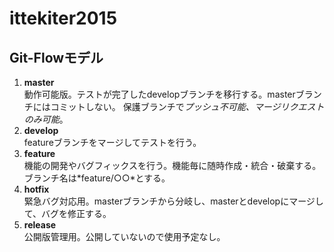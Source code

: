 # ittekiter2015
## Git-Flowモデル
1. **master** 	
 動作可能版。テストが完了したdevelopブランチを移行する。masterブランチにはコミットしない。
 保護ブランチで*プッシュ不可能、マージリクエストのみ可能*。
2. **develop**	
 featureブランチをマージしてテストを行う。
3. **feature**	
 機能の開発やバグフィックスを行う。機能毎に随時作成・統合・破棄する。ブランチ名は*feature/○○*とする。
4. **hotfix**	
 緊急バグ対応用。masterブランチから分岐し、masterとdevelopにマージして、バグを修正する。
5. **release**	
 公開版管理用。公開していないので使用予定なし。
